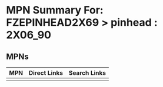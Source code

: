 



# MPN Summary For: FZEPINHEAD2X69 > pinhead : 2X06_90

## MPNs
  

|MPN|Direct Links|Search Links|
| :--- | :--- | :--- |
||||
